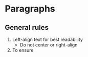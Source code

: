 # Paragraphs

## General rules
1. Left-align text for best readability
   - Do not center or right-align
2. To ensure 